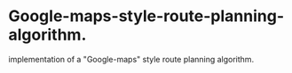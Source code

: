 # Google-maps-style-route-planning-algorithm.
implementation of a "Google-maps" style route planning algorithm.
